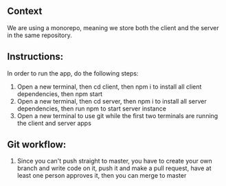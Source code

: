 ## Context
We are using a monorepo, meaning we store both the client and the server in the same repository. 

## Instructions:
In order to run the app, do the following steps:
1. Open a new terminal, then cd client, then npm i to install all client dependencies, then npm start 
2. Open a new terminal, then cd server, then npm i to install all server dependencies, then run npm to start server instance
3. Open a new terminal to use git while the first two terminals are running the client and server apps

## Git workflow:
1. Since you can't push straight to master, you have to create your own branch and write code on it, push it and make a pull request, have at least one person approves it, then you can merge to master

